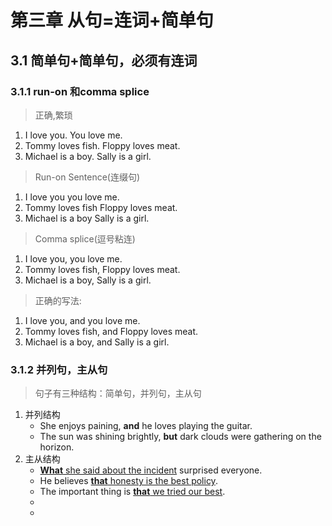 # 第三章 从句=连词+简单句

## 3.1 简单句+简单句，必须有连词



### 3.1.1 run-on 和comma splice

>  正确,繁琐

1. I love you. You love me.
2. Tommy loves fish. Floppy loves meat.
3. Michael is a boy. Sally is a girl.

> Run-on Sentence(连缀句)

1. I love you you love me.
2. Tommy loves fish Floppy loves meat.
3. Michael is a boy Sally is a girl.

> Comma splice(逗号粘连)

1. I love you, you love me.
2. Tommy loves fish, Floppy loves meat.
3. Michael is a boy, Sally is a girl.

> 正确的写法:

1. I love you, and you love me.
2. Tommy loves fish, and Floppy loves meat.
3. Michael is a boy, and Sally is a girl.

### 3.1.2 并列句，主从句

> 句子有三种结构：简单句，并列句，主从句

1. 并列结构
   - She enjoys paining, **and** he loves playing the guitar.
   - The sun was shining brightly, **but** dark clouds were gathering on the horizon.
2. 主从结构
   - <u>**What** she said about the incident</u> surprised everyone.
   - He believes <u>**that** honesty is the best policy</u>.
   - The important thing is <u>**that** we tried our best</u>.
   - 
   - 